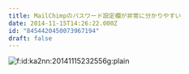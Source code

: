 ```yaml
---
title: MailChimpのパスワード設定欄が非常に分かりやすい
date: 2014-11-15T14:26:22.000Z
id: "8454420450073967194"
draft: false
---
```

<p><span itemscope itemtype="http://schema.org/Photograph"><img src="http://cdn-ak.f.st-hatena.com/images/fotolife/k/ka2nn/20141115/20141115232556.gif" alt="f:id:ka2nn:20141115232556g:plain" title="f:id:ka2nn:20141115232556g:plain" class="hatena-fotolife" itemprop="image"></span></p>
